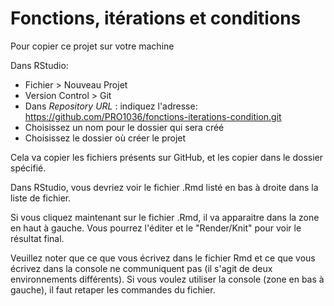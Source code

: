 # Fonctions, itérations et conditions

Pour copier ce projet sur votre machine

Dans RStudio:

  - Fichier > Nouveau Projet
  - Version Control > Git
  - Dans _Repository URL_ : indiquez l'adresse: <https://github.com/PRO1036/fonctions-iterations-condition.git>
  - Choisissez un nom pour le dossier qui sera créé
  - Choisissez le dossier où créer le projet

Cela va copier les fichiers présents sur GitHub, et les copier dans le dossier spécifié.


Dans RStudio, vous devriez voir le fichier .Rmd listé en bas à droite dans la liste de fichier.

Si vous cliquez maintenant sur le fichier .Rmd, il va apparaitre dans la zone en haut à gauche. Vous pourrez l'éditer et le "Render/Knit" pour voir le résultat final.

Veuillez noter que ce que vous écrivez dans le fichier Rmd et ce que vous écrivez dans la console ne communiquent pas (il s'agit de deux environnements différents). Si vous voulez utiliser la console (zone en bas à gauche), il faut retaper les commandes du fichier.